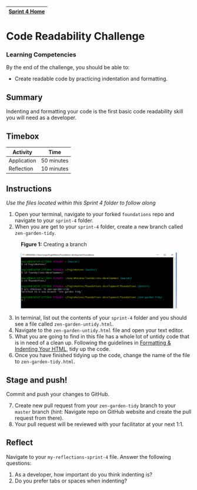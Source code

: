 [Sprint 4 Home](README.md)|
---|

# Code Readability Challenge

### Learning Competencies 
By the end of the challenge, you should be able to:

- Create readable code by practicing indentation and formatting.

## Summary
Indenting and formatting your code is the first basic code readability skill you will need as a developer.

## Timebox

Activity | Time|
------------|----------|
Application | 50 minutes
Reflection | 10 minutes

## Instructions
_Use the files located within this Sprint 4 folder to follow along_

1. Open your terminal, navigate to your forked `foundations` repo and navigate to your `sprint-4` folder.
2. When you are get to your `sprint-4` folder, create a new branch called `zen-garden-tidy`.

<figure>
  <figcaption>
    <p><strong>Figure 1:</strong> Creating a branch</p>
  </figcaption>
  <img src="../images/github_16_zen_branch.PNG" alt="Creating a branch"><br>

</figure>

3. In terminal, list out the contents of your `sprint-4` folder and you should see a file called `zen-garden-untidy.html`.
4. Navigate to the `zen-garden-untidy.html` file and open your text editor.
5.  What you are going to find in this file has a whole lot of untidy code that is in need of a clean up.  Following the guidelines in [Formatting & Indenting Your HTML](https://www.granneman.com/webdev/coding/formatting-and-indenting-your-html), tidy up the code.
6.  Once you have finished tidying up the code, change the name of the file to `zen-garden-tidy.html`.

## Stage and push! 
Commit and push your changes to GitHub. 

7. Create new pull request from your `zen-garden-tidy` branch to your `master` branch (hint: Navigate repo on GitHub website and create the pull request from there).  
8. Your pull request will be reviewed with your facilitator at your next 1:1. 


## Reflect 
Navigate to your `my-reflections-sprint-4` file.
Answer the following questions:

1. As a developer, how important do you think indenting is?
2. Do you prefer tabs or spaces when indenting?

